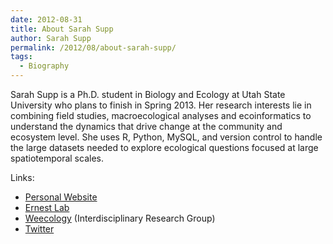 ```yaml
---
date: 2012-08-31
title: About Sarah Supp
author: Sarah Supp
permalink: /2012/08/about-sarah-supp/
tags:
  - Biography
---
```

Sarah Supp is a Ph.D. student in Biology and Ecology at Utah State University who plans to finish in Spring 2013. Her research interests lie in combining field studies, macroecological analyses and ecoinformatics to understand the dynamics that drive change at the community and ecosystem level. She uses R, Python, MySQL, and version control to handle the large datasets needed to explore ecological questions focused at large spatiotemporal scales.

Links:

*   <a href="http://weecology.org/people/sarahsupp/Sarah_Supp/Welcome.html" target="_blank">Personal Website</a>
*   <a href="http://ernestlab.weecology.org" target="_blank">Ernest Lab</a>
*   <a href="http://weecology.org" target="_blank">Weecology</a> (Interdisciplinary Research Group)
*   <a href="https://twitter.com/srsupp" target="_blank">Twitter</a>

&nbsp;

